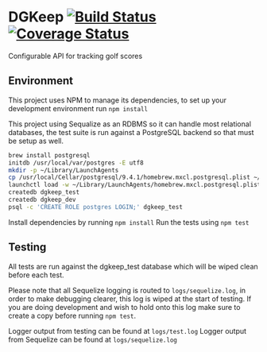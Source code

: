 DGKeep [![Build Status](https://travis-ci.org/eprouty/dgkeep.svg?branch=master)](https://travis-ci.org/eprouty/dgkeep) [![Coverage Status](https://coveralls.io/repos/eprouty/dgkeep/badge.svg?branch=master)](https://coveralls.io/r/eprouty/dgkeep?branch=master)
=========

Configurable API for tracking golf scores

## Environment
This project uses NPM to manage its dependencies, to set up your development environment run `npm install`

This project using Sequalize as an RDBMS so it can handle most relational databases, the test suite is run against a PostgreSQL backend so that must be setup as well.

```bash
brew install postgresql
initdb /usr/local/var/postgres -E utf8
mkdir -p ~/Library/LaunchAgents
cp /usr/local/Cellar/postgresql/9.4.1/homebrew.mxcl.postgresql.plist ~/Library/LaunchAgents/
launchctl load -w ~/Library/LaunchAgents/homebrew.mxcl.postgresql.plist
createdb dgkeep_test
createdb dgkeep_dev
psql -c 'CREATE ROLE postgres LOGIN;' dgkeep_test
```

Install dependencies by running `npm install`
Run the tests using `npm test`

## Testing
All tests are run against the dgkeep_test database which will be wiped clean before each test.

Please note that all Sequelize logging is routed to `logs/sequelize.log`, in order to make debugging clearer, this log is wiped at the start of testing. If you are doing development and wish to hold onto this log make sure to create a copy before running `npm test`.

Logger output from testing can be found at `logs/test.log`
Logger output from Sequelize can be found at `logs/sequelize.log`
